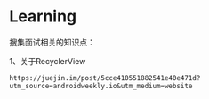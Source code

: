# Learning
搜集面试相关的知识点：

1、关于RecyclerView

    https://juejin.im/post/5cce410551882541e40e471d?utm_source=androidweekly.io&utm_medium=website
